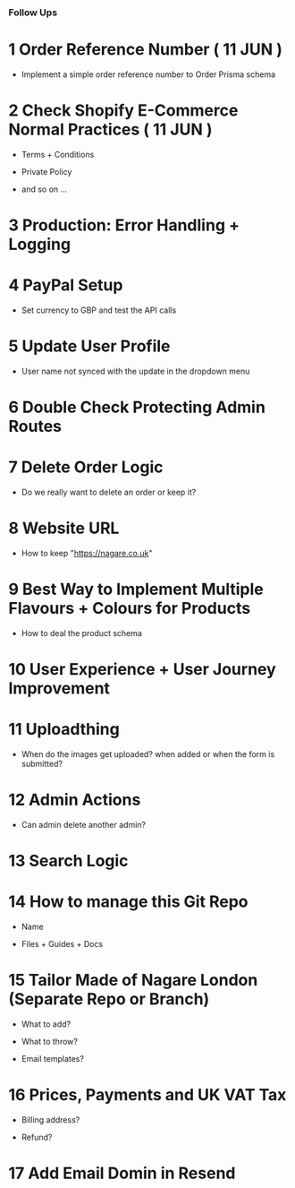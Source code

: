 ### Follow Ups ###


# 1 Order Reference Number ( 11 JUN )

- Implement a simple order reference number to Order Prisma schema


# 2 Check Shopify E-Commerce Normal Practices ( 11 JUN )

- Terms + Conditions

- Private Policy

- and so on ...


# 3 Production: Error Handling + Logging


# 4 PayPal Setup

- Set currency to GBP and test the API calls


# 5 Update User Profile

- User name not synced with the update in the dropdown menu


# 6 Double Check Protecting Admin Routes


# 7 Delete Order Logic

- Do we really want to delete an order or keep it?


# 8 Website URL

- How to keep "https://nagare.co.uk"


# 9 Best Way to Implement Multiple Flavours + Colours for Products

- How to deal the product schema


# 10 User Experience + User Journey Improvement


# 11 Uploadthing

- When do the images get uploaded? when added or when the form is submitted?


# 12 Admin Actions

- Can admin delete another admin?


# 13 Search Logic


# 14 How to manage this Git Repo

- Name

- Files + Guides + Docs


# 15 Tailor Made of Nagare London (Separate Repo or Branch)

- What to add?

- What to throw?

- Email templates?


# 16 Prices, Payments and UK VAT Tax

- Billing address?

- Refund?


# 17 Add Email Domin in Resend
